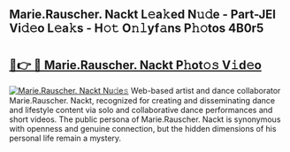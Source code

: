 ## Marie.Rauscher. Nackt L𝚎a𝚔ed N𝚞𝚍e - Part-JEI Vi𝚍𝚎o L𝚎a𝚔s - H𝚘𝚝 O𝚗𝚕yf𝚊ns P𝚑𝚘tos 4B0r5

# <h2><a href="http://kf13kcl.oniu.top/?m=Marie.Rauscher.+Nackt">🔗👉 🔴 Marie.Rauscher. Nackt P𝚑ot𝚘𝚜 V𝚒d𝚎o</a></h2>

[![Marie.Rauscher. Nackt Nu𝚍e𝚜](https://i.imgur.com/0qMVB7G.gif)](http://kf13kcl.oniu.top/?m=Marie.Rauscher.+Nackt)
Web-based artist and dance collaborator Marie.Rauscher. Nackt, recognized for creating and disseminating dance and lifestyle content via solo and collaborative dance performances and short videos. The public persona of Marie.Rauscher. Nackt is synonymous with openness and genuine connection, but the hidden dimensions of his personal life remain a mystery.  
